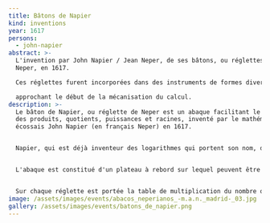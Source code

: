```yaml
---
title: Bâtons de Napier
kind: inventions
year: 1617
persons:
  - john-napier
abstract: >-
  L'invention par John Napier / Jean Neper, de ses bâtons, ou réglettes de
  Neper, en 1617. 

  Ces réglettes furent incorporées dans des instruments de formes diverses, parfois

  approchant le début de la mécanisation du calcul.
description: >-
  Le bâton de Napier, ou réglette de Neper est un abaque facilitant le calcul
  des produits, quotients, puissances et racines, inventé par le mathématicien
  écossais John Napier (en français Neper) en 1617.


  Napier, qui est déjà inventeur des logarithmes qui portent son nom, décrit sa nouvelle invention dans son ouvrage Rhabdologie (du Grec ραβδoς, règle, et λóγoς, étude). Comme pour les logarithmes, son procédé est basé sur la transformation de puissances en produits et de racines en divisions.


  L'abaque est constitué d'un plateau à rebord sur lequel peuvent être placées des réglettes gravées. Le bord gauche du plateau est gravé lui aussi, divisé en neuf cases numérotées de 1 à 9. Les dix types de réglettes, qui ont donné leur nom à l'ensemble du dispositif, étaient originellement en os, d'où le nom anglais de Napier's bones. Elles sont divisées en neuf cases. La case supérieure porte un nombre de 0 à 9. Les huit autres cases sont divisées en deux par un trait diagonal.


  Sur chaque réglette est portée la table de multiplication du nombre qui apparaît sur la case supérieure. Ainsi sur la réglette qui débute par le 7, les cases suivantes contiendront 14, 21, 28… jusqu'à 63. Ce sont des nombres à deux chiffres, on fait figurer le chiffre des dizaines et celui des unités de part et d'autre du trait diagonal (voir illustration ci-contre).
image: /assets/images/events/abacos_neperianos_-m.a.n._madrid-_03.jpg
gallery: /assets/images/events/batons_de_napier.png
---
```

